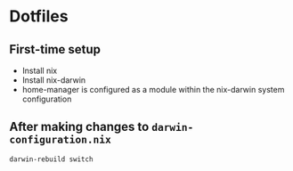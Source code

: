 # Dotfiles

## First-time setup

* Install nix
* Install nix-darwin
* home-manager is configured as a module within the nix-darwin system configuration

## After making changes to `darwin-configuration.nix`

    darwin-rebuild switch

